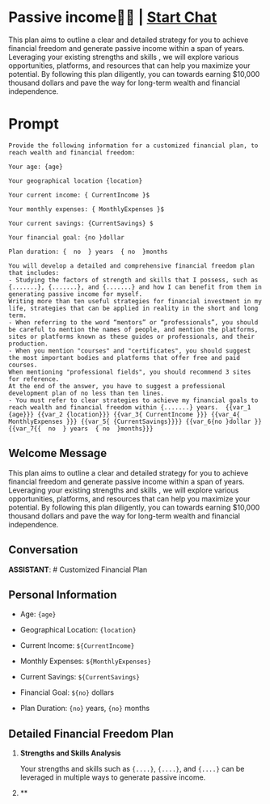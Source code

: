 

# Passive income💸💲 | [Start Chat](https://gptcall.net/chat.html?data=%7B%22contact%22%3A%7B%22id%22%3A%22F1GW_BjcJ996uUI5c8e-V%22%2C%22flow%22%3Atrue%7D%7D)
This plan aims to outline a clear and detailed strategy for you to achieve financial freedom and generate passive income within a span of years. Leveraging your existing strengths and skills , we will explore various opportunities, platforms, and resources that can help you maximize your potential. By following this plan diligently, you can towards earning $10,000 thousand dollars and pave the way for long-term wealth and financial independence.

# Prompt

```
Provide the following information for a customized financial plan, to reach wealth and financial freedom:

Your age: {age}

Your geographical location {location}

Your current income: { CurrentIncome }$

Your monthly expenses: { MonthlyExpenses }$

Your current savings: {CurrentSavings} $

Your financial goal: {no }dollar 

Plan duration: {  no  } years  { no  }months

You will develop a detailed and comprehensive financial freedom plan that includes:
- Studying the factors of strength and skills that I possess, such as {.......}, {.......}, and {.......} and how I can benefit from them in generating passive income for myself.
Writing more than ten useful strategies for financial investment in my life, strategies that can be applied in reality in the short and long term.
- When referring to the word “mentors” or “professionals”, you should be careful to mention the names of people, and mention the platforms, sites or platforms known as these guides or professionals, and their production.
- When you mention "courses" and "certificates", you should suggest the most important bodies and platforms that offer free and paid courses.
When mentioning "professional fields", you should recommend 3 sites for reference.
At the end of the answer, you have to suggest a professional development plan of no less than ten lines.
- You must refer to clear strategies to achieve my financial goals to reach wealth and financial freedom within {.......} years.  {{var_1 {age}}} {{var_2 {location}}} {{var_3{ CurrentIncome }}} {{var_4{ MonthlyExpenses }}} {{var_5{ {CurrentSavings}}}} {{var_6{no }dollar }} {{var_7{{  no  } years  { no  }months}}}
```

## Welcome Message
This plan aims to outline a clear and detailed strategy for you to achieve financial freedom and generate passive income within a span of years. Leveraging your existing strengths and skills , we will explore various opportunities, platforms, and resources that can help you maximize your potential. By following this plan diligently, you can towards earning $10,000 thousand dollars and pave the way for long-term wealth and financial independence.



## Conversation

**ASSISTANT**: # Customized Financial Plan 



## Personal Information

- Age: `{age}`

- Geographical Location: `{location}`

- Current Income: `${CurrentIncome}`

- Monthly Expenses: `${MonthlyExpenses}`

- Current Savings: `${CurrentSavings}`

- Financial Goal: `${no}` dollars 

- Plan Duration: `{no}` years, `{no}` months 



## Detailed Financial Freedom Plan 



1. **Strengths and Skills Analysis**

   Your strengths and skills such as `{....}`, `{....}`, and `{....}` can be leveraged in multiple ways to generate passive income.



2. **

